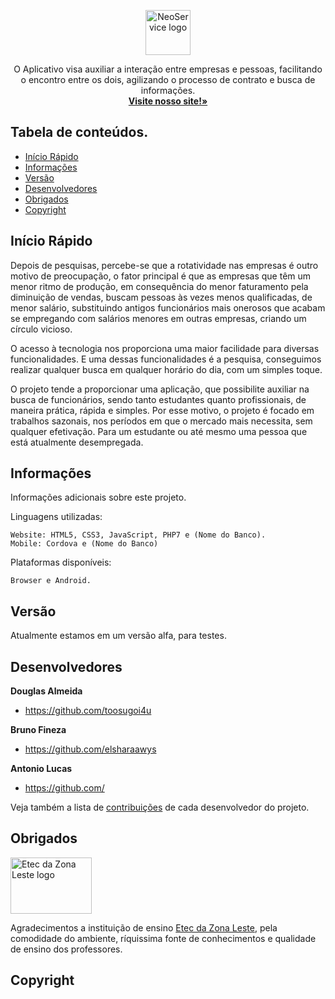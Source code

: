 <p align="center">
  <a href="#">
    <img src="imagem-do-nosso-tcc" alt="NeoService logo" width=72 height=72>
  </a>
  <p align="center">
     O Aplicativo visa auxiliar a interação entre empresas e pessoas, facilitando o encontro entre os dois, agilizando o processo de contrato e busca de informações.
    <br>
    <a href="http://www.neo-service.tk"><strong>Visite nosso site!»</strong></a>
    <br>
  </p>
</p>


## Tabela de conteúdos.

- [Início Rápido](#início-rápido)
- [Informações](#informações)
- [Versão](#versão)
- [Desenvolvedores](#desenvolvedores)
- [Obrigados](#obrigados)
- [Copyright](#copyright)

## Início Rápido

Depois de pesquisas, percebe-se que a rotatividade nas empresas é outro motivo de preocupação, o fator principal é que as empresas que têm um menor ritmo de produção, em consequência do menor faturamento pela diminuição de vendas, buscam pessoas às vezes menos qualificadas, de menor salário, substituindo antigos funcionários mais onerosos que acabam se empregando com salários menores em outras empresas, criando um círculo vicioso.

O acesso à tecnologia nos proporciona uma maior facilidade para diversas funcionalidades. E uma dessas funcionalidades é a pesquisa, conseguimos realizar qualquer busca em qualquer horário do dia, com um simples toque.

O projeto tende a proporcionar uma aplicação, que possibilite auxiliar na busca de funcionários, sendo tanto estudantes quanto profissionais, de maneira prática, rápida e simples. Por esse motivo, o projeto é focado em trabalhos sazonais, nos períodos em que o mercado mais necessita, sem qualquer efetivação. Para um estudante ou até mesmo uma pessoa que está atualmente desempregada.

## Informações

Informações adicionais sobre este projeto.

Linguagens utilizadas:
```
Website: HTML5, CSS3, JavaScript, PHP7 e (Nome do Banco).
Mobile: Cordova e (Nome do Banco)
```
Plataformas disponíveis:
```
Browser e Android.
```

## Versão

Atualmente estamos em um versão alfa, para testes.

## Desenvolvedores

**Douglas Almeida**

- <https://github.com/toosugoi4u>

**Bruno Fineza**

- <https://github.com/elsharaawys>

**Antonio Lucas**

- <https://github.com/>

Veja também a lista de [contribuições](https://github.com/toosugoi4u/neoservice-tcc/graphs/contributors) de cada desenvolvedor do projeto.

## Obrigados

<img src="http://eteczonaleste.com.br/2018/wp-content/uploads/2018/05/logo-novo-e1526595455530.png" alt="Etec da Zona Leste logo" width="130" height="90">

Agradecimentos a instituição de ensino [Etec da Zona Leste](http://www.eteczonaleste.com.br/), pela comodidade do ambiente, ríquissima fonte de conhecimentos e qualidade de ensino dos professores. 

## Copyright
